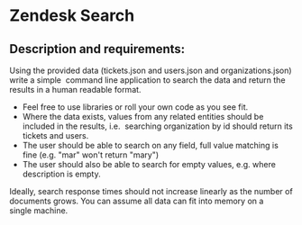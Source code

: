 # Zendesk Search


## Description and requirements:

Using the provided data (tickets.json and users.json and organizations.json) write a simple  command line application to search the data and return the results in a human readable format.

* Feel free to use libraries or roll your own code as you see fit.  
* Where the data exists, values from any related entities should be included in the results, i.e.  searching organization by id should return its tickets and users. 
* The user should be able to search on any field, full value matching is fine (e.g. "mar" won't return "mary")
* The user should also be able to search for empty values, e.g. where description is empty. 

Ideally, search response times should not increase linearly as the number of documents grows. You can assume all data can fit into memory on a single machine.
